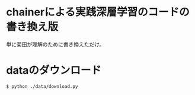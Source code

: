 # chainerによる実践深層学習のコードの書き換え版

単に菊田が理解のために書き換えただけ。



# dataのダウンロード

```
$ python ./data/download.py
```





